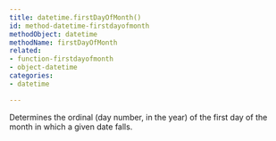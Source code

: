 ```yaml
---
title: datetime.firstDayOfMonth()
id: method-datetime-firstdayofmonth
methodObject: datetime
methodName: firstDayOfMonth
related:
- function-firstdayofmonth
- object-datetime
categories:
- datetime

---
```


Determines the ordinal (day number, in the year) of the first
day of the month in which a given date falls.
